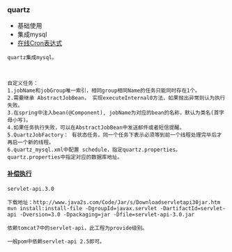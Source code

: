 ### quartz
* 基础使用
* 集成mysql
* [在线Cron表达式](http://cron.qqe2.com/)



```
quartz集成mysql。



自定义任务：
1.jobName和jobGroup唯一索引，相同group相同Name的任务只能同时存在1个。
2.需要继承 AbstractJobBean， 实现executeInternal0方法，如果抛出异常则认为执行失败。
3.在spring中注入bean(@Component), jobName为对应的bean的名称，默认为类名(首字母小写)。
4.如果任务执行失败，可以在AbstractJobBean中发送邮件或者短信提醒。
5.QuartzJobFactory： 有状态任务，同一个任务下表示必须等到前一个线程处理完毕后才再启一个新的线程。
6.quartz_mysql.xml中配置 schedule，指定quartz.properties。  quartz.properties中指定对应的数据库地址。
```

#### [补偿执行](http://www.cnblogs.com/skyLogin/p/6927629.html)

```
servlet-api.3.0

下载地址：http://www.java2s.com/Code/Jar/s/Downloadservletapi30jar.htm
mvn install:install-file -DgroupId=javax.servlet -DartifactId=servlet-api -Dversion=3.0 -Dpackaging=jar -Dfile=servlet-api-3.0.jar

依赖tomcat7中的servlet-api，此工程为provide级别。

一般pom中依赖servlet-api 2.5即可。

```

